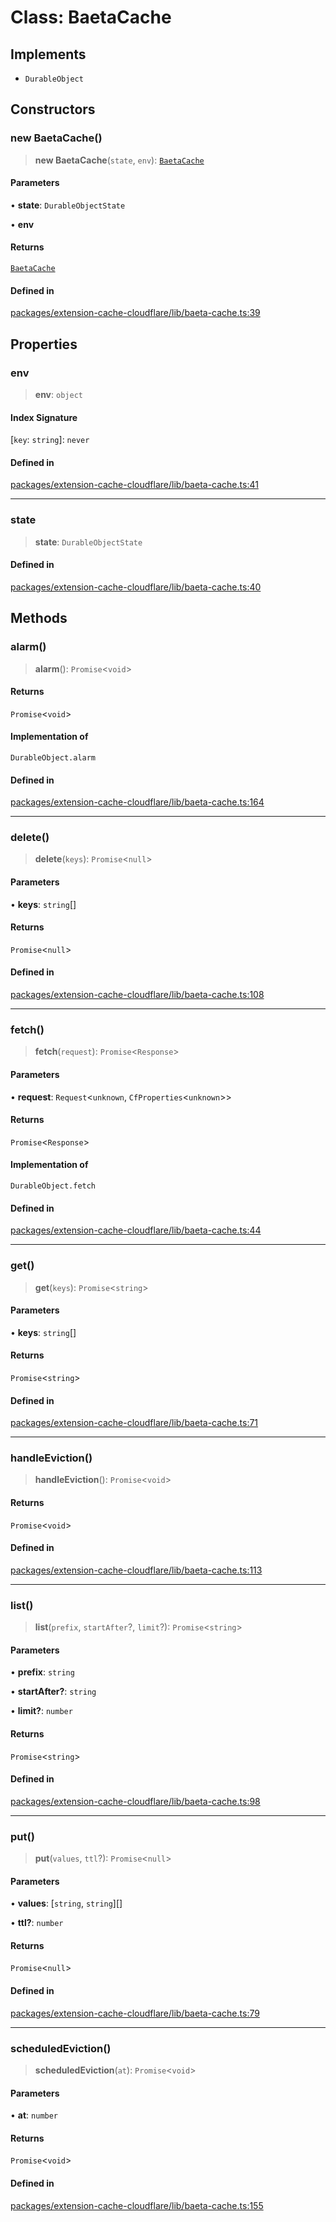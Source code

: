 # Class: BaetaCache

## Implements

- `DurableObject`

## Constructors

### new BaetaCache()

> **new BaetaCache**(`state`, `env`): [`BaetaCache`](BaetaCache.md)

#### Parameters

• **state**: `DurableObjectState`

• **env**

#### Returns

[`BaetaCache`](BaetaCache.md)

#### Defined in

[packages/extension-cache-cloudflare/lib/baeta-cache.ts:39](https://github.com/andreisergiu98/baeta/blob/4c16a2c8fa14b6d48e42b6a2c2893542bd64b987/packages/extension-cache-cloudflare/lib/baeta-cache.ts#L39)

## Properties

### env

> **env**: `object`

#### Index Signature

 \[`key`: `string`\]: `never`

#### Defined in

[packages/extension-cache-cloudflare/lib/baeta-cache.ts:41](https://github.com/andreisergiu98/baeta/blob/4c16a2c8fa14b6d48e42b6a2c2893542bd64b987/packages/extension-cache-cloudflare/lib/baeta-cache.ts#L41)

***

### state

> **state**: `DurableObjectState`

#### Defined in

[packages/extension-cache-cloudflare/lib/baeta-cache.ts:40](https://github.com/andreisergiu98/baeta/blob/4c16a2c8fa14b6d48e42b6a2c2893542bd64b987/packages/extension-cache-cloudflare/lib/baeta-cache.ts#L40)

## Methods

### alarm()

> **alarm**(): `Promise`\<`void`\>

#### Returns

`Promise`\<`void`\>

#### Implementation of

`DurableObject.alarm`

#### Defined in

[packages/extension-cache-cloudflare/lib/baeta-cache.ts:164](https://github.com/andreisergiu98/baeta/blob/4c16a2c8fa14b6d48e42b6a2c2893542bd64b987/packages/extension-cache-cloudflare/lib/baeta-cache.ts#L164)

***

### delete()

> **delete**(`keys`): `Promise`\<`null`\>

#### Parameters

• **keys**: `string`[]

#### Returns

`Promise`\<`null`\>

#### Defined in

[packages/extension-cache-cloudflare/lib/baeta-cache.ts:108](https://github.com/andreisergiu98/baeta/blob/4c16a2c8fa14b6d48e42b6a2c2893542bd64b987/packages/extension-cache-cloudflare/lib/baeta-cache.ts#L108)

***

### fetch()

> **fetch**(`request`): `Promise`\<`Response`\>

#### Parameters

• **request**: `Request`\<`unknown`, `CfProperties`\<`unknown`\>\>

#### Returns

`Promise`\<`Response`\>

#### Implementation of

`DurableObject.fetch`

#### Defined in

[packages/extension-cache-cloudflare/lib/baeta-cache.ts:44](https://github.com/andreisergiu98/baeta/blob/4c16a2c8fa14b6d48e42b6a2c2893542bd64b987/packages/extension-cache-cloudflare/lib/baeta-cache.ts#L44)

***

### get()

> **get**(`keys`): `Promise`\<`string`\>

#### Parameters

• **keys**: `string`[]

#### Returns

`Promise`\<`string`\>

#### Defined in

[packages/extension-cache-cloudflare/lib/baeta-cache.ts:71](https://github.com/andreisergiu98/baeta/blob/4c16a2c8fa14b6d48e42b6a2c2893542bd64b987/packages/extension-cache-cloudflare/lib/baeta-cache.ts#L71)

***

### handleEviction()

> **handleEviction**(): `Promise`\<`void`\>

#### Returns

`Promise`\<`void`\>

#### Defined in

[packages/extension-cache-cloudflare/lib/baeta-cache.ts:113](https://github.com/andreisergiu98/baeta/blob/4c16a2c8fa14b6d48e42b6a2c2893542bd64b987/packages/extension-cache-cloudflare/lib/baeta-cache.ts#L113)

***

### list()

> **list**(`prefix`, `startAfter`?, `limit`?): `Promise`\<`string`\>

#### Parameters

• **prefix**: `string`

• **startAfter?**: `string`

• **limit?**: `number`

#### Returns

`Promise`\<`string`\>

#### Defined in

[packages/extension-cache-cloudflare/lib/baeta-cache.ts:98](https://github.com/andreisergiu98/baeta/blob/4c16a2c8fa14b6d48e42b6a2c2893542bd64b987/packages/extension-cache-cloudflare/lib/baeta-cache.ts#L98)

***

### put()

> **put**(`values`, `ttl`?): `Promise`\<`null`\>

#### Parameters

• **values**: [`string`, `string`][]

• **ttl?**: `number`

#### Returns

`Promise`\<`null`\>

#### Defined in

[packages/extension-cache-cloudflare/lib/baeta-cache.ts:79](https://github.com/andreisergiu98/baeta/blob/4c16a2c8fa14b6d48e42b6a2c2893542bd64b987/packages/extension-cache-cloudflare/lib/baeta-cache.ts#L79)

***

### scheduledEviction()

> **scheduledEviction**(`at`): `Promise`\<`void`\>

#### Parameters

• **at**: `number`

#### Returns

`Promise`\<`void`\>

#### Defined in

[packages/extension-cache-cloudflare/lib/baeta-cache.ts:155](https://github.com/andreisergiu98/baeta/blob/4c16a2c8fa14b6d48e42b6a2c2893542bd64b987/packages/extension-cache-cloudflare/lib/baeta-cache.ts#L155)
